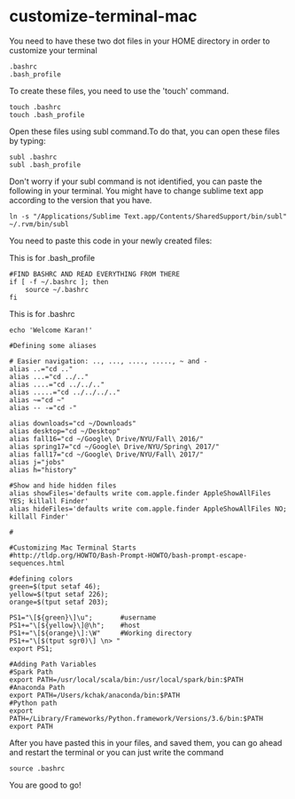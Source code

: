 # customize-terminal-mac

You need to have these two dot files in your HOME directory in order to customize your terminal

    .bashrc
    .bash_profile

To create these files, you need to use the 'touch' command.

    touch .bashrc
    touch .bash_profile
    
Open these files using subl command.To do that, you can open these files by typing:

    subl .bashrc
    subl .bash_profile

Don't worry if your subl command is not identified, you can paste the following in your terminal. You might have to change sublime text app according to the version that you have. 
      
    ln -s "/Applications/Sublime Text.app/Contents/SharedSupport/bin/subl" ~/.rvm/bin/subl

You need to paste this code in your newly created files:

This is for .bash_profile
    
    #FIND BASHRC AND READ EVERYTHING FROM THERE
    if [ -f ~/.bashrc ]; then
        source ~/.bashrc
    fi
    
This is for .bashrc

    echo 'Welcome Karan!'

    #Defining some aliases

    # Easier navigation: .., ..., ...., ....., ~ and -
    alias ..="cd .."
    alias ...="cd ../.."
    alias ....="cd ../../.."
    alias .....="cd ../../../.."
    alias ~="cd ~"
    alias -- -="cd -"

    alias downloads="cd ~/Downloads"
    alias desktop="cd ~/Desktop"
    alias fall16="cd ~/Google\ Drive/NYU/Fall\ 2016/"
    alias spring17="cd ~/Google\ Drive/NYU/Spring\ 2017/"
    alias fall17="cd ~/Google\ Drive/NYU/Fall\ 2017/"
    alias j="jobs"
    alias h="history"

    #Show and hide hidden files
    alias showFiles='defaults write com.apple.finder AppleShowAllFiles YES; killall Finder'
    alias hideFiles='defaults write com.apple.finder AppleShowAllFiles NO; killall Finder'

    #

    #Customizing Mac Terminal Starts
    #http://tldp.org/HOWTO/Bash-Prompt-HOWTO/bash-prompt-escape-sequences.html

    #defining colors
    green=$(tput setaf 46);
    yellow=$(tput setaf 226);
    orange=$(tput setaf 203);

    PS1="\[${green}\]\u";       #username
    PS1+="\[${yellow}\]@\h";    #host
    PS1+="\[${orange}\]:\W"     #Working directory
    PS1+="\[$(tput sgr0)\] \n> "
    export PS1;

    #Adding Path Variables
    #Spark Path
    export PATH=/usr/local/scala/bin:/usr/local/spark/bin:$PATH
    #Anaconda Path
    export PATH=/Users/kchak/anaconda/bin:$PATH
    #Python path
    export PATH=/Library/Frameworks/Python.framework/Versions/3.6/bin:$PATH
    export PATH


After you have pasted this in your files, and saved them, you can go ahead and restart the terminal or you can just write the command

    source .bashrc
    
You are good to go! 
